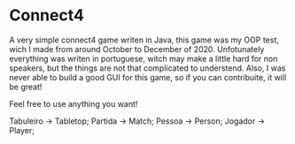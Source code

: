 # Connect4

A very simple connect4 game writen in Java, this game was my OOP test, wich I made from around October to December of 2020. Unfotunately everything was writen in portuguese, witch  may make a little hard for non speakers, but the things are not that complicated to understend. Also, I was never able to build a good GUI for this game, so if you can contribuite, it will be great! 

Feel free to use anything you want!

Tabuleiro -> Tabletop;
Partida -> Match;
Pessoa -> Person;
Jogador -> Player;

